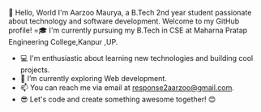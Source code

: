 👋 Hello, World
I'm Aarzoo Maurya, a B.Tech 2nd year student passionate about technology and software development. Welcome to my GitHub profile!
=🎓 I'm currently pursuing my B.Tech in CSE at Maharna Pratap Engineering College,Kanpur ,UP. 
- 💻 I'm enthusiastic about learning new technologies and building cool projects.
- 🌱 I’m currently exploring Web development.
- 📫 You can reach me via email at response2aarzoo@gmail.com.
- 😎 Let's code and create something awesome together! 😊
